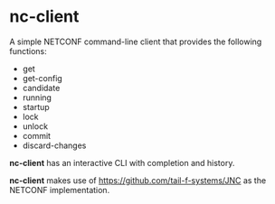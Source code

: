 # nc-client

A simple NETCONF command-line client that provides the following functions:

* get
* get-config
* candidate
* running
* startup
* lock
* unlock
* commit
* discard-changes

**nc-client** has an interactive CLI with completion and history.

**nc-client** makes use of https://github.com/tail-f-systems/JNC as the NETCONF implementation.
